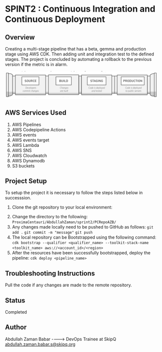 # SPINT2 : Continuous Integration and Continuous Deployment
## Overview
Creating a multi-stage pipeline that has a beta, gemma and production stage using 
AWS CDK. Then adding unit and integration test to the defined stages. The project 
is concluded by automating a rollback to the previous version if the metric is in 
alarm.
<p align="center">
  <img src="https://github.com/abdullah2021skipq/ProximaCentauri/blob/main/AbdullahZaman/pipeline.jpg" />
</p>

## AWS Services Used
1. AWS Pipelines
2. AWS Codepipeline Actions
3. AWS events
4. AWS events target
5. AWS Lambda
6. AWS SNS
7. AWS Cloudwatch
8. AWS Dynamodb
9. S3 buckets

## Project Setup
To setup the project it is necessary to follow the steps listed below in successsion.
1. Clone the git repository to your local environment:
<SCRIPT LANGUAGE="Python">git clone https://github.com/abdullah2021skipq/ProximaCentauri.git</script>
2. Change the directory to the following:
`ProximaCentauri/AbdullahZaman/sprint2/PCRepoAZB/`
3. Any changes made locally need to be pushed to GitHub as follows:
`git add .`
`git commit -m "message"`
`git push`
4. The local repository can be Bootstrapped using the following command:
`cdk bootstrap --qualifier <qualifier_name> --toolkit-stack-name <toolkit_name> aws://<account_id>/<region>`
5. After the resources have been successfully bootstrapped, deploy the pipeline:
`cdk deploy <pipeline_name>`

## Troubleshooting Instructions
Pull the code if any changes are made to the remote repository.

## Status
Completed

## Author
Abdullah Zaman Babar  ----> DevOps Trainee at SkipQ     <abdullah.zaman.babar.s@skipq.org>
